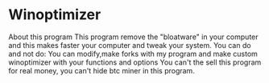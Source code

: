 # Winoptimizer
About this program 
This program remove the "bloatware" in your computer and this makes faster your computer and tweak your system.
You can do and not do:
You can modify,make forks with my program and make custom winoptimizer with your functions and options
You can't the sell this program for real money, you can't hide btc miner in this program.
